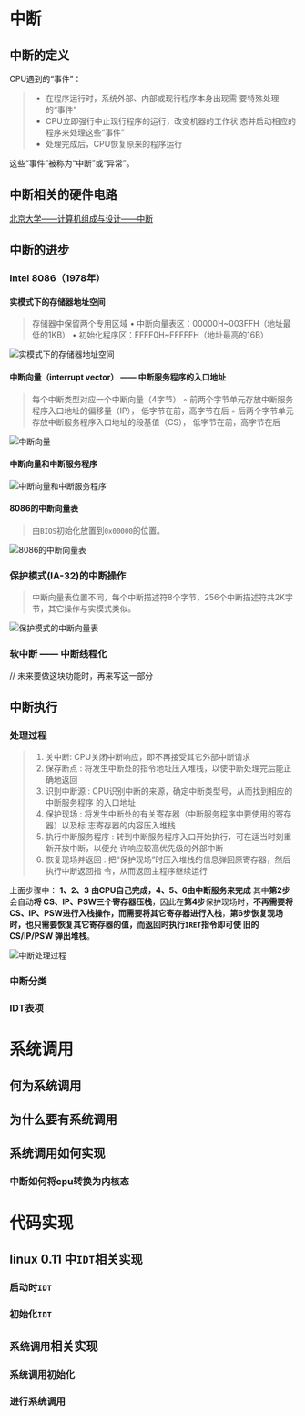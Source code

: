 # 中断
## 中断的定义
CPU遇到的“事件”：

> - 在程序运行时，系统外部、内部或现行程序本身出现需 要特殊处理的“事件” 
> - CPU立即强行中止现行程序的运行，改变机器的工作状 态并启动相应的程序来处理这些“事件” 
> - 处理完成后，CPU恢复原来的程序运行

这些“事件”被称为“中断”或“异常”。
## 中断相关的硬件电路
[北京大学——计算机组成与设计——中断](https://www.bilibili.com/video/BV1tp4y197Av?p=46)
## 中断的进步
### Intel  8086（1978年） 

#### 实模式下的存储器地址空间 
> 存储器中保留两个专用区域
>  • 中断向量表区：00000H~003FFH（地址最低的1KB） 
>  • 初始化程序区：FFFF0H~FFFFFH（地址最高的16B）


![实模式下的存储器地址空间](README.assets/interrupt_space.png)

#### 中断向量（interrupt vector） —— 中断服务程序的入口地址 
> 每个中断类型对应一个中断向量（4字节） 
> ◦ 前两个字节单元存放中断服务程序入口地址的偏移量（IP）， 低字节在前，高字节在后 
> ◦ 后两个字节单元存放中断服务程序入口地址的段基值（CS）， 低字节在前，高字节在后

![中断向量](README.assets/interrupt_vector.png)

#### 中断向量和中断服务程序

![中断向量和中断服务程序](README.assets/interrupt_service.png)

#### 8086的中断向量表
> 由`BIOS`初始化放置到`0x00000`的位置。

![8086的中断向量表](README.assets/interrupt_table.png)

### 保护模式(IA-32)的中断操作
> 中断向量表位置不同，每个中断描述符8个字节，256个中断描述符共2K字节，其它操作与实模式类似。

![保护模式的中断向量表](README.assets/interrupt_table_of_protect_mode.png)

### 软中断 —— 中断线程化
// 未来要做这块功能时，再来写这一部分

## 中断执行

### 处理过程

> 1. 关中断: CPU关闭中断响应，即不再接受其它外部中断请求
> 2. 保存断点 : 将发生中断处的指令地址压入堆栈，以使中断处理完后能正确地返回
> 3. 识别中断源 : CPU识别中断的来源，确定中断类型号，从而找到相应的中断服务程序 的入口地址
> 4. 保护现场 : 将发生中断处的有关寄存器（中断服务程序中要使用的寄存器）以及标 志寄存器的内容压入堆栈
> 5. 执行中断服务程序 : 转到中断服务程序入口开始执行，可在适当时刻重新开放中断，以便允 许响应较高优先级的外部中断
> 6. 恢复现场并返回 : 把“保护现场”时压入堆栈的信息弹回原寄存器，然后执行中断返回指 令，从而返回主程序继续运行

上面步骤中：
**1、2、3 由CPU自己完成，4、5、6由中断服务来完成**
其中**第2步**会自动**将 CS、IP、PSW三个寄存器压栈**，因此在**第4步**保护现场时，**不再需要将CS、IP、PSW进行入栈操作，而需要将其它寄存器进行入栈**，**第6步恢复现场时，也只需要恢复其它寄存器的值，而返回时执行`IRET`指令即可使 旧的CS/IP/PSW 弹出堆栈**。

![中断处理过程](README.assets/interrupt_process.png)

### 中断分类

### IDT表项

# 系统调用
## 何为系统调用

## 为什么要有系统调用

## 系统调用如何实现

### 中断如何将cpu转换为内核态

# 代码实现
## linux 0.11 中`IDT`相关实现
### 启动时`IDT`

### 初始化`IDT`

## `系统调用`相关实现
### 系统调用初始化

### 进行系统调用
